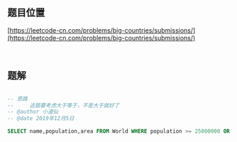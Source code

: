 ## 题目位置

[https://leetcode-cn.com/problems/big-countries/submissions/](https://leetcode-cn.com/problems/big-countries/submissions/)

<br/>

## 题解


```sql

-- 思路
--     这题要考虑大于等于，不是大于就好了
-- @author 小道仙
-- @date 2019年12月5日    

SELECT name,population,area FROM World WHERE population >= 25000000 OR area >= 3000000

```
